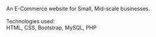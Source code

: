 An E-Commerce website for Small, Mid-scale businesses.<br><br>
Technologies used:<br>
HTML, CSS, Bootstrap, MySQL, PHP

